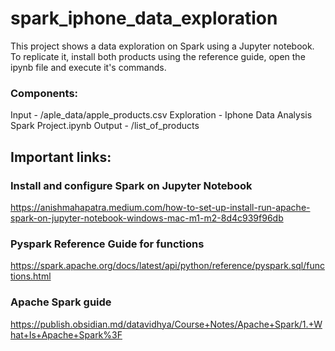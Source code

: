 # spark_iphone_data_exploration

This project shows a data exploration on Spark using a Jupyter notebook.
To replicate it, install both products using the reference guide, open the ipynb file and execute it's commands.

### Components:
Input - /aple_data/apple_products.csv
Exploration - Iphone Data Analysis Spark Project.ipynb
Output - /list_of_products

## Important links:
### Install and configure Spark on Jupyter Notebook
https://anishmahapatra.medium.com/how-to-set-up-install-run-apache-spark-on-jupyter-notebook-windows-mac-m1-m2-8d4c939f96db
### Pyspark Reference Guide for functions
https://spark.apache.org/docs/latest/api/python/reference/pyspark.sql/functions.html
### Apache Spark guide
https://publish.obsidian.md/datavidhya/Course+Notes/Apache+Spark/1.+What+Is+Apache+Spark%3F
